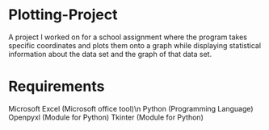 # Plotting-Project
A project I worked on for a school assignment where the program takes specific coordinates and plots them onto a graph while displaying statistical information about the data set and the graph of that data set. 

# Requirements 
Microsoft Excel (Microsoft office tool)\n
Python (Programming Language)
Openpyxl (Module for Python)
Tkinter (Module for Python)
